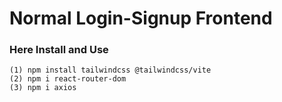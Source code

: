 # Normal Login-Signup Frontend

### Here Install and Use

```
(1) npm install tailwindcss @tailwindcss/vite
(2) npm i react-router-dom
(3) npm i axios 

```
